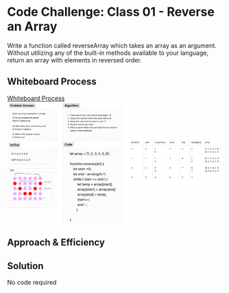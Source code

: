 # Code Challenge: Class 01 - Reverse an Array
Write a function called reverseArray which takes an array as an argument. Without utilizing any of the built-in methods available to your language, return an array with elements in reversed order.

## Whiteboard Process
[Whiteboard Process](https://codefellows.github.io/common_curriculum/challenges/code/whiteboarding)
![Whiteboard Image](./img/CC01.png)

## Approach & Efficiency
<!-- What approach did you take? Why? What is the Big O space/time for this approach? -->

## Solution
No code required